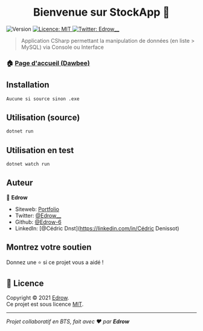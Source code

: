 <h1 align="center">Bienvenue sur StockApp 👋</h1>
<p>
  <img alt="Version" src="https://img.shields.io/badge/version-1.0.0-blue.svg?cacheSeconds=2592000" />
  <a href="none" target="_blank">
    <img alt="Licence: MIT" src="https://img.shields.io/badge/License-MIT-yellow.svg" />
  </a>
  <a href="https://twitter.com/Edrow__" target="_blank">
    <img alt="Twitter: Edrow__" src="https://img.shields.io/twitter/follow/Edrow\_\_.svg?style=social" />
  </a>
</p>

> Application CSharp permettant la manipulation de données (en liste > MySQL) via Console ou Interface

### 🏠 [Page d'accueil (Dawbee)](dawbee.fr)

## Installation

```md
Aucune si source sinon .exe
```

## Utilisation (source)

```sh
dotnet run 
```

## Utilisation en test

```sh
dotnet watch run
```

## Auteur

👤 **Edrow**

* Siteweb: [Portfolio](https://dawbee.fr)
* Twitter: [@Edrow\_\_](https://twitter.com/Edrow\_\_)
* Github: [@Edrow-6](https://github.com/Edrow-6)
* LinkedIn: [@Cédric Dnst](https://linkedin.com/in/Cédric Denissot)

## Montrez votre soutien

Donnez une ⭐️ si ce projet vous a aidé !

## 📝 Licence

Copyright © 2021 [Edrow](https://github.com/Edrow-6).<br />
Ce projet est sous licence [MIT](none).

***
_Projet collaboratif en BTS, fait avec ❤️ par **Edrow**_